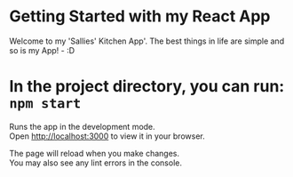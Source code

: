 # Getting Started with my React App

Welcome to my 'Sallies' Kitchen App'. The best things in life are simple and so is my App! - :D 


# In the project directory, you can run: `npm start`

Runs the app in the development mode.\
Open [http://localhost:3000](http://localhost:3000) to view it in your browser.

The page will reload when you make changes.\
You may also see any lint errors in the console.
